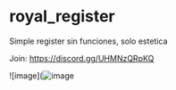 # royal_register
Simple register sin funciones, solo estetica


Join: https://discord.gg/UHMNzQRpKQ


![image](![image](https://user-images.githubusercontent.com/94291066/167274115-def7554b-7966-4b98-9881-c5d4c2134611.png)
